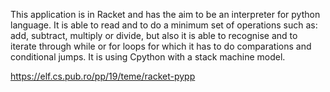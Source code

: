   
  This application is in Racket and has the aim to be an interpreter for python language. It is able to read and to do a minimum
set of operations such as: add, subtract, multiply or divide, but also it is able to recognise and to iterate through while or
for loops for which it has to do comparations and conditional jumps. It is using Cpython with a stack machine model.

https://elf.cs.pub.ro/pp/19/teme/racket-pypp
